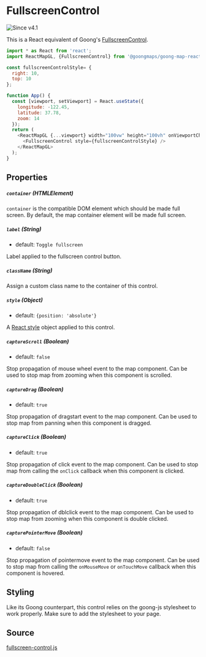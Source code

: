 # FullscreenControl

![Since v4.1](https://img.shields.io/badge/since-v4.1-green)

This is a React equivalent of Goong's [FullscreenControl](https://docs.goong.io/javascript/markers/#fullscreencontrol).

```js
import * as React from 'react';
import ReactMapGL, {FullscreenControl} from '@goongmaps/goong-map-react';

const fullscreenControlStyle= {
  right: 10,
  top: 10
};

function App() {
  const [viewport, setViewport] = React.useState({
    longitude: -122.45,
    latitude: 37.78,
    zoom: 14
  });
  return (
    <ReactMapGL {...viewport} width="100vw" height="100vh" onViewportChange={setViewport}>
      <FullscreenControl style={fullscreenControlStyle} />
    </ReactMapGL>
  );
}
```

## Properties

##### `container` (HTMLElement)

`container` is the compatible DOM element which should be made full screen. By default, the map container element will be made full screen.

##### `label` (String)

- default: `Toggle fullscreen`

Label applied to the fullscreen control button.

##### `className` (String)

Assign a custom class name to the container of this control.

##### `style` (Object)

- default: `{position: 'absolute'}`

A [React style](https://reactjs.org/docs/dom-elements.html#style) object applied to this control.

##### `captureScroll` (Boolean)

- default: `false`

Stop propagation of mouse wheel event to the map component. Can be used to stop map from zooming when this component is scrolled.

##### `captureDrag` (Boolean)

- default: `true`

Stop propagation of dragstart event to the map component. Can be used to stop map from panning when this component is dragged.

##### `captureClick` (Boolean)

- default: `true`

Stop propagation of click event to the map component. Can be used to stop map from calling the `onClick` callback when this component is clicked.

##### `captureDoubleClick` (Boolean)

- default: `true`

Stop propagation of dblclick event to the map component. Can be used to stop map from zooming when this component is double clicked.

##### `capturePointerMove` (Boolean)

- default: `false`

Stop propagation of pointermove event to the map component. Can be used to stop map from calling the `onMouseMove` or `onTouchMove` callback when this component is hovered.

## Styling

Like its Goong counterpart, this control relies on the goong-js stylesheet to work properly. Make sure to add the stylesheet to your page.

## Source
[fullscreen-control.js](https://github.com/goong-io/goong-map-react/tree/master/src/components/fullscreen-control.js)

